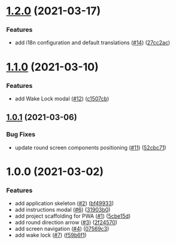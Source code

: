# [1.2.0](https://github.com/squaro/slime/compare/v1.1.0...v1.2.0) (2021-03-17)


### Features

* add i18n configuration and default translations ([#14](https://github.com/squaro/slime/issues/14)) ([27cc2ac](https://github.com/squaro/slime/commit/27cc2acc2465383266c3485f958db3adef98163f))

# [1.1.0](https://github.com/squaro/slime/compare/v1.0.1...v1.1.0) (2021-03-10)


### Features

* add Wake Lock modal ([#12](https://github.com/squaro/slime/issues/12)) ([c1507cb](https://github.com/squaro/slime/commit/c1507cba3c4ed433b7944c50c4caadffa3ecaa1e))

## [1.0.1](https://github.com/squaro/slime/compare/v1.0.0...v1.0.1) (2021-03-06)


### Bug Fixes

* update round screen components positioning ([#11](https://github.com/squaro/slime/issues/11)) ([52cbc71](https://github.com/squaro/slime/commit/52cbc7105b1c70faec804edea886384538fbf677))

# 1.0.0 (2021-03-02)


### Features

* add application skeleton ([#2](https://github.com/squaro/slime/issues/2)) ([bf49933](https://github.com/squaro/slime/commit/bf499334c0b8ae8d597c5705249f26498519fe2c))
* add instructions modal ([#6](https://github.com/squaro/slime/issues/6)) ([31903b0](https://github.com/squaro/slime/commit/31903b0b59ebed0b13599b1757b299b5cbec05fd))
* add project scaffolding for PWA ([#1](https://github.com/squaro/slime/issues/1)) ([5cbe15d](https://github.com/squaro/slime/commit/5cbe15d4d09b804ed40e6a68c90fbfe4b0513378))
* add round direction arrow ([#3](https://github.com/squaro/slime/issues/3)) ([2f24570](https://github.com/squaro/slime/commit/2f24570826f29bfba8dd656807d519d176f179d1))
* add screen navigation ([#4](https://github.com/squaro/slime/issues/4)) ([07569c3](https://github.com/squaro/slime/commit/07569c3b58cb3be1d6affdd9b43741597005a218))
* add wake lock ([#7](https://github.com/squaro/slime/issues/7)) ([f59b6f1](https://github.com/squaro/slime/commit/f59b6f12df4baa05b5b912712e83fc1ff60457e6))
